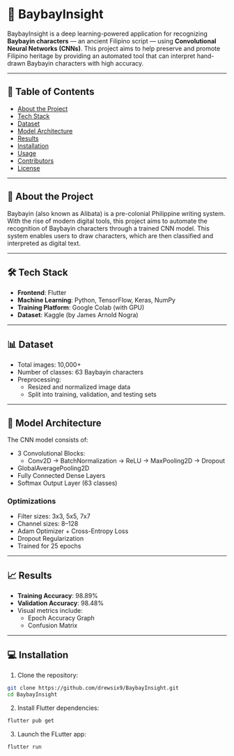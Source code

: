 # 📝 BaybayInsight

BaybayInsight is a deep learning-powered application for recognizing **Baybayin characters** — an ancient Filipino script — using **Convolutional Neural Networks (CNNs)**. This project aims to help preserve and promote Filipino heritage by providing an automated tool that can interpret hand-drawn Baybayin characters with high accuracy.

---

## 📌 Table of Contents
- [About the Project](#about-the-project)
- [Tech Stack](#tech-stack)
- [Dataset](#dataset)
- [Model Architecture](#model-architecture)
- [Results](#results)
- [Installation](#installation)
- [Usage](#usage)
- [Contributors](#contributors)
- [License](#license)

---

## 📖 About the Project

Baybayin (also known as Alibata) is a pre-colonial Philippine writing system. With the rise of modern digital tools, this project aims to automate the recognition of Baybayin characters through a trained CNN model. This system enables users to draw characters, which are then classified and interpreted as digital text.

---

## 🛠️ Tech Stack

- **Frontend**: Flutter
- **Machine Learning**: Python, TensorFlow, Keras, NumPy
- **Training Platform**: Google Colab (with GPU)
- **Dataset**: Kaggle (by James Arnold Nogra)

---

## 📊 Dataset

- Total images: 10,000+
- Number of classes: 63 Baybayin characters
- Preprocessing:
  - Resized and normalized image data
  - Split into training, validation, and testing sets

---

## 🧠 Model Architecture

The CNN model consists of:

- 3 Convolutional Blocks:
  - Conv2D → BatchNormalization → ReLU → MaxPooling2D → Dropout
- GlobalAveragePooling2D
- Fully Connected Dense Layers
- Softmax Output Layer (63 classes)

### Optimizations
- Filter sizes: 3x3, 5x5, 7x7
- Channel sizes: 8–128
- Adam Optimizer + Cross-Entropy Loss
- Dropout Regularization
- Trained for 25 epochs

---

## 📈 Results

- **Training Accuracy**: 98.89%
- **Validation Accuracy**: 98.48%
- Visual metrics include:
  - Epoch Accuracy Graph
  - Confusion Matrix

---

## 💻 Installation

1. Clone the repository:

```bash
git clone https://github.com/drewsix9/BaybayInsight.git
cd BaybayInsight
```

2. Install Flutter dependencies:
```bash
flutter pub get
```

3. Launch the FLutter app:
```bash
flutter run
```

